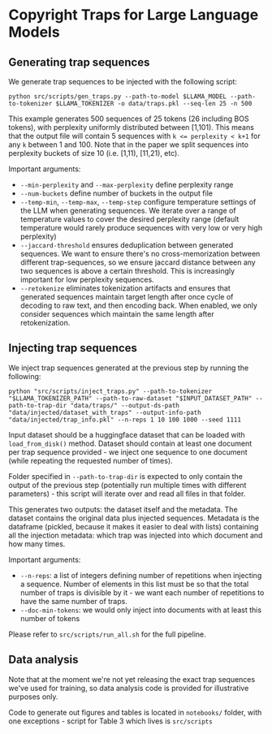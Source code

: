 # Copyright Traps for Large Language Models

## Generating trap sequences

We generate trap sequences to be injected with the following script:

```
python src/scripts/gen_traps.py --path-to-model $LLAMA_MODEL --path-to-tokenizer $LLAMA_TOKENIZER -o data/traps.pkl --seq-len 25 -n 500
```

This example generates 500 sequences of 25 tokens (26 including BOS tokens), with perplexity uniformly distributed 
between [1,101). This means that the output file will contain 5 sequences with `k <= perplexity < k+1` 
for any `k` between 1 and 100.
Note that in the paper we split sequences into perplexity buckets of size 10 (i.e. [1,11), [11,21), etc).

Important arguments:
* `--min-perplexity` and `--max-perplexity` define perplexity range
* `--num-buckets` define number of buckets in the output file
* `--temp-min`, `--temp-max`, `--temp-step` configure temperature settings of the LLM when generating sequences. We iterate over a range of temperature values to cover the desired perplexity range (default temperature would rarely produce sequences with very low or very high perplexity)
* `--jaccard-threshold` ensures deduplication between generated sequences. We want to ensure there's no cross-memorization between different trap-sequences, so we ensure jaccard distance between any two sequences is above a certain threshold. This is increasingly important for low perplexity sequences.
* `--retokenize` eliminates tokenization artifacts and ensures that generated sequences maintain target length after once cycle of decoding to raw text, and then encoding back. When enabled, we only consider sequences which maintain the same length after retokenization.

## Injecting trap sequences

We inject trap sequences generated at the previous step by running the following:

```
python "src/scripts/inject_traps.py" --path-to-tokenizer "$LLAMA_TOKENIZER_PATH" --path-to-raw-dataset "$INPUT_DATASET_PATH" --path-to-trap-dir "data/traps/" --output-ds-path "data/injected/dataset_with_traps" --output-info-path "data/injected/trap_info.pkl" --n-reps 1 10 100 1000 --seed 1111
```

Input dataset should be a huggingface dataset that can be loaded with `load_from_disk()` method.
Dataset should contain at least one document per trap sequence provided - we inject one sequence to one document 
(while repeating the requested number of times). 

Folder specified in `--path-to-trap-dir` is expected to only contain the output of the previous step (potentially run 
multiple times with different parameters) - this script will iterate over and read all files in that folder.

This generates two outputs: the dataset itself and the metadata. The dataset contains the original data plus injected
sequences. Metadata is the dataframe (pickled, because it makes it easier to deal with lists) containing all the 
injection metadata: which trap was injected into which document and how many times.

Important arguments:
* `--n-reps`: a list of integers defining number of repetitions when injecting a sequence. Number of elements in 
this list must be so that the total number of traps is divisible by it - we want each number of repetitions
to have the same number of traps.
* `--doc-min-tokens`: we would only inject into documents with at least this number of tokens


Please refer to `src/scripts/run_all.sh` for the full pipeline.

## Data analysis

Note that at the moment we're not yet releasing the exact trap sequences we've used for training, so data analysis 
code is provided for illustrative purposes only.

Code to generate out figures and tables is located in `notebooks/` folder, with one exceptions - script for Table 3
which lives is `src/scripts`